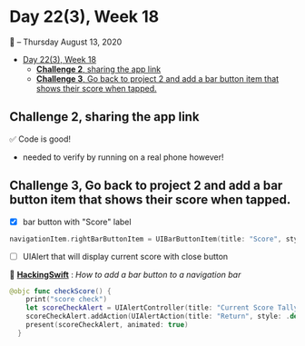 # Day 22(3), Week 18
:calendar: – Thursday August 13, 2020

- [Day 22(3), Week 18](#day-223-week-18)
  - [**Challenge 2**, sharing the app link](#challenge-2-sharing-the-app-link)
  - [**Challenge 3**, Go back to project 2 and add a bar button item that shows their score when tapped.](#challenge-3-go-back-to-project-2-and-add-a-bar-button-item-that-shows-their-score-when-tapped)
## **Challenge 2**, sharing the app link

:white_check_mark: Code is good!
* needed to verify by running on a real phone however!

## **Challenge 3**, Go back to project 2 and add a bar button item that shows their score when tapped.

- [x] bar button with "Score" label

```swift
navigationItem.rightBarButtonItem = UIBarButtonItem(title: "Score", style: .plain, target: self, action: #selector(checkScore))
```

- [ ] UIAlert that will display current score with close button

:pushpin: [**HackingSwift**](https://www.hackingwithswift.com/example-code/uikit/how-to-add-a-bar-button-to-a-navigation-bar) : *How to add a bar button to a navigation bar*

```swift
@objc func checkScore() {
    print("score check")
    let scoreCheckAlert = UIAlertController(title: "Current Score Tally", message: "You currently have \(score) points.", preferredStyle: .alert)
    scoreCheckAlert.addAction(UIAlertAction(title: "Return", style: .default, handler: .none))
    present(scoreCheckAlert, animated: true)
  }
```